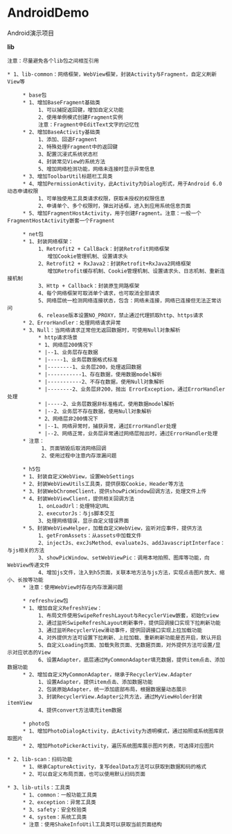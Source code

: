 # AndroidDemo

Android演示项目

**lib**

    注意：尽量避免各个lib包之间相互引用

	* 1、lib-common：网络框架，WebView框架，封装Activity与Fragment，自定义刷新View等
	
         * base包
         * 1、增加BaseFragment基础类
              1、可以捕捉返回键，增加自定义功能
              2、使用单例模式创建Fragment实例
              注意：Fragment中EditText文字的记忆性
         * 2、增加BaseActivity基础类
              1、添加、回退Fragment
              2、特殊处理Fragment中的返回键
              3、配置沉浸式系统状态栏
              4、封装常见View的系统方法
              5、增加网络检测功能，网络未连接时显示异常信息
         * 3、增加ToolbarUtil标题栏工具类
         * 4、增加PermissionActivity，此Activity为Dialog形式，用于Android 6.0 动态申请权限
              1、可单独使用工具类请求权限，获取未授权的权限信息
              2、申请单个、多个权限时，弹出对话框，进入到应用系统信息页面
         * 5、增加FragmentHostActivity，用于创建Fragment。注意：一般一个FragmentHostActivity嵌套一个Fragment

         * net包
         * 1、封装网络框架：
	          1、Retrofit2 + CallBack：封装Retrofit网络框架
	             增加Cookie管理机制、设置请求头
	          2、Retrofit2 + RxJava2：封装Retrofit+RxJava2网络框架
	             增加Retrofit缓存机制、Cookie管理机制、设置请求头、日志机制、重新连接机制
	          3、Http + Callback：封装原生网路框架
	          4、每个网络框架可取消单个请求，也可取消全部请求
	          5、网络层统一检测网络连接状态，包含：网络未连接，网络已连接但无法正常访问
	          6、release版本设置NO_PROXY，禁止通过代理抓取http、https请求
         * 2、ErrorHandler：处理网络请求异常
         * 3、Null：当网络请求正常但无返回数据时，可使用Null对象解析
		      * http请求场景
		      * 1、网络层200情况下
		      * |--1、业务层存在数据
		      * |-----1、业务层数据格式标准
		      * |--------1、业务层200，处理返回数据
		      * |-----------1、存在数据，使用数据model解析
		      * |-----------2、不存在数据，使用Null对象解析
		      * |--------2、业务层非200，抛出 ErrorException，通过ErrorHandler处理
		      * |-----2、业务层数据非标准格式，使用数据model解析
		      * |--2、业务层不存在数据，使用Null对象解析
		      * 2、网络层非200情况下
		      * |--1、网络异常时，捕获异常，通过ErrorHandler处理
		      * |--2、网络正常，业务层异常通过网络层抛出时，通过ErrorHandler处理
         * 注意：
               1、页面销毁后取消网络回调
               2、使用过程中注意内存泄漏问题

         * h5包 
         * 1、封装自定义WebView，设置WebSettings
         * 2、封装WebViewUtils工具类，提供获取Cookie，Header等方法
         * 3、封装WebChromeClient，提供showPicWindow回调方法，处理文件上传
         * 4、封装WebViewClient，提供相关回调方法
              1、onLoadUrl：处理特定URL
              2、executorJs：与js脚本交互
              3、处理网络错误，显示自定义错误界面
         * 5、封装WebViewHelper，加载自定义WebView，监听对应事件，提供方法
              1、getFromAssets：从assets中加载文件
              2、injectJs、excJsMethod、evaluateJs、addJavascriptInterface：与js相关的方法
              3、showPicWindow、setWebViewPic：调用本地拍照、图库等功能，向WebView传递文件
              4、增加js文件，注入到h5页面，关联本地方法与js方法，实现点击图片放大、缩小、长按等功能
         * 注意：使用WebView时存在内存泄漏问题

         * refreshview包
         * 1、增加自定义RefreshView：
              1、布局文件使用SwipeRefreshLayout与RecyclerView嵌套，初始化view
              2、通过监听SwipeRefreshLayout刷新事件，提供回调接口实现下拉刷新功能
              3、通过监听RecyclerView滑动事件，提供回调接口实现上拉加载功能
              4、对外提供方法可设置下拉刷新、上拉加载、重新刷新功能是否开启，默认开启
              5、自定义Loading页面、加载失败页面、无数据页面，对外提供方法可设置/显示对应状态的View
              6、设置Adapter，底层通过MyCommonAdapter填充数据，提供item点击、添加数据功能
         * 2、增加自定义MyCommonAdapter，继承于RecyclerView.Adapter
              1、设置Adapter，提供item点击、添加数据功能
              2、包装原始Adapter，统一添加底部布局，根据数据量动态展示
              3、封装RecyclerView.Adapter公共方法，通过MyViewHolder封装itemView
              4、提供convert方法填充item数据

         * photo包
         * 1、增加PhotoDialogActivity，此Activity为透明模式，通过拍照或系统图库获取图片
         * 2、增加PhotoPickerActivity，遍历系统图库展示图片列表，可选择对应图片

    * 2、lib-scan：扫码功能
         * 1、继承CaptureActivity，复写dealData方法可以获取到数据和码的格式
         * 2、可以自定义布局页面，也可以使用默认扫码页面

    * 3、lib-utils：工具类
         * 1、common：一般功能工具类
         * 2、exception：异常工具类
         * 3、safety：安全校验类
         * 4、system：系统工具类
         * 注意：使用ShakeInfoUtil工具类可以获取当前页面结构

